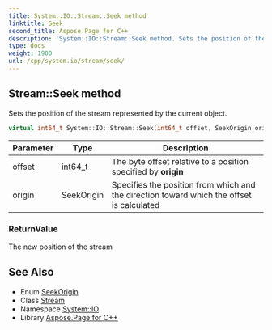 ```yaml
---
title: System::IO::Stream::Seek method
linktitle: Seek
second_title: Aspose.Page for C++
description: 'System::IO::Stream::Seek method. Sets the position of the stream represented by the current object in C++.'
type: docs
weight: 1900
url: /cpp/system.io/stream/seek/
---
```

## Stream::Seek method


Sets the position of the stream represented by the current object.

```cpp
virtual int64_t System::IO::Stream::Seek(int64_t offset, SeekOrigin origin)=0
```


| Parameter | Type | Description |
| --- | --- | --- |
| offset | int64_t | The byte offset relative to a position specified by **origin** |
| origin | SeekOrigin | Specifies the position from which and the direction toward which the offset is calculated |

### ReturnValue

The new position of the stream

## See Also

* Enum [SeekOrigin](../../seekorigin/)
* Class [Stream](../)
* Namespace [System::IO](../../)
* Library [Aspose.Page for C++](../../../)
